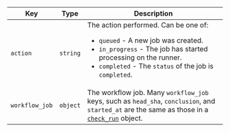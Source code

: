 Key | Type | Description
----|------|-------------
`action`|`string` | The action performed. Can be one of: <ul><li> `queued` - A new job was created.</li><li> `in_progress` - The job has started processing on the runner.</li><li> `completed` - The `status` of the job is `completed`.</li></ul>
`workflow_job`|`object`| The workflow job. Many `workflow_job` keys, such as `head_sha`, `conclusion`, and `started_at` are the same as those in a [`check_run`](#check_run) object.
